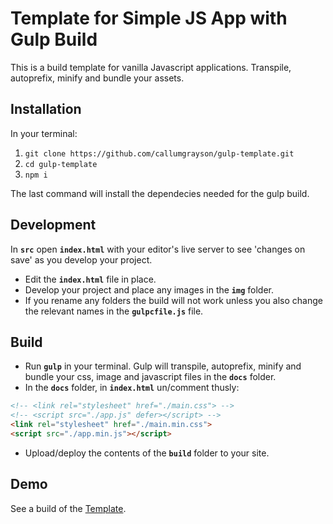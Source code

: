# Template for Simple JS App with Gulp Build
This is a build template for vanilla Javascript applications. Transpile, autoprefix, minify and bundle your assets.

## Installation
In your terminal:
1. `git clone https://github.com/callumgrayson/gulp-template.git`
2. `cd gulp-template`
3. `npm i`

The last command will install the dependecies needed for the gulp build.

## Development
In **`src`** open **`index.html`** with your editor's live server to see 'changes on save' as you develop your project. 
- Edit the **`index.html`** file in place.
- Develop your project and place any images in the **`img`** folder.
- If you rename any folders the build will not work unless you also change the relevant names in the **`gulpcfile.js`** file.

## Build
- Run **`gulp`** in your terminal. Gulp will transpile, autoprefix, minify and bundle your css, image and javascript files in the **`docs`** folder.
- In the **`docs`** folder, in **`index.html`** un/comment thusly: 
```html
<!-- <link rel="stylesheet" href="./main.css"> -->
<!-- <script src="./app.js" defer></script> -->
<link rel="stylesheet" href="./main.min.css">
<script src="./app.min.js"></script>
```
- Upload/deploy the contents of the **`build`** folder to your site.

## Demo
See a build of the 
[Template](https://callumgrayson.github.io/gulp-template/).






